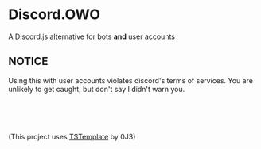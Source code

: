 # Discord.OWO

A Discord.js alternative for bots **and** user accounts

## NOTICE

Using this with user accounts violates discord's terms of services. You are unlikely to get caught, but don't say I didn't warn you.

<br/>
<br/>
<br/>

(This project uses [TSTemplate](https://github.com/0J3/TSTemplate) by 0J3)
